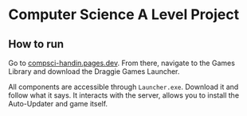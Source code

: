 # Computer Science A Level Project



## How to run
Go to [compsci-handin.pages.dev](https://compsci-project.pages.dev/). From there, navigate to the Games Library and download the Draggie Games Launcher.

All components are accessible through `Launcher.exe`. Download it and follow what it says. It interacts with the server, allows you to install the Auto-Updater and game itself.
